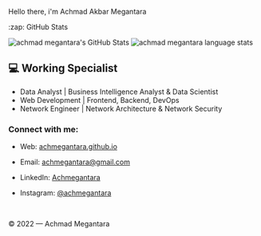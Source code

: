 <p align=justify>Hello there, i'm Achmad Akbar Megantara </p>

<p align="left">:zap: GitHub Stats </p>
<img alt="achmad megantara's GitHub Stats" src="https://github-readme-stats.vercel.app/api?username=achmegantara&show_icons=true&hide_border=true" />
<img alt="achmad megantara language stats" src="https://github-readme-stats.vercel.app/api/top-langs/?username=achmegantara&layout=compact"  />

## 💻 Working Specialist
- Data Analyst | Business Intelligence Analyst & Data Scientist
- Web Development | Frontend, Backend, DevOps
- Network Engineer | Network Architecture & Network Security

### Connect with me:

- Web: [achmegantara.github.io](achmegantara.github.io)
- Email: [achmegantara@gmail.com](achmegantara@gmail.com)
- LinkedIn: [Achmegantara](https://www.linkedin.com/in/achmadmegantara/)
- Instagram: [@achmegantara](https://www.instagram.com/achmegantara/)
  
  <br />
  
© 2022 — Achmad Megantara
